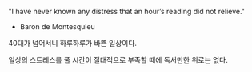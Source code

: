 
"I have never known any distress that an hour’s reading did not relieve."

- Baron de Montesquieu


40대가 넘어서니 하루하루가 바쁜 일상이다. 

일상의 스트레스를 풀 시간이 절대적으로 부족할 때에 독서만한 위로는 없다. 
